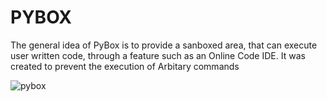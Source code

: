# PYBOX 

The general idea of PyBox is to provide a sanboxed area, that can execute user written code, through a feature such as an Online Code IDE.
It was created to prevent the execution of Arbitary commands

![pybox](https://user-images.githubusercontent.com/62581994/110783083-f037d300-8235-11eb-94ab-5a0da08fde00.png)
